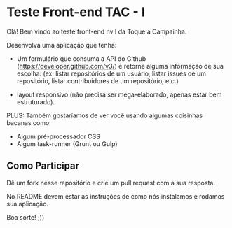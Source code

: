 # Teste Front-end TAC - I

Olá! Bem vindo ao teste front-end nv I da Toque a Campainha.

Desenvolva uma aplicação que tenha:

- Um formulário que consuma a API do Github (https://developer.github.com/v3/) e retorne alguma informação de sua escolha: (ex: listar repositórios de um usuário, listar issues de um repositório, listar contribuidores de um repositório, etc.)

- layout responsivo (não precisa ser mega-elaborado, apenas estar bem estruturado).

PLUS: Também gostaríamos de ver você usando algumas coisinhas bacanas como:

- Algum pré-processador CSS
- Algum task-runner (Grunt ou Gulp)

## Como Participar

Dê um fork nesse repositório e crie um pull request com a sua resposta.

No README devem estar as instruções de como nós instalamos e rodamos sua aplicação.

Boa sorte! ;))
